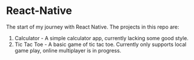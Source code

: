 # React-Native

The start of my journey with React Native. The projects in this repo are:
1) Calculator - A simple calculator app, currently lacking some good style.
2) Tic Tac Toe - A basic game of tic tac toe. Currently only supports local game play, online multiplayer is in progress.